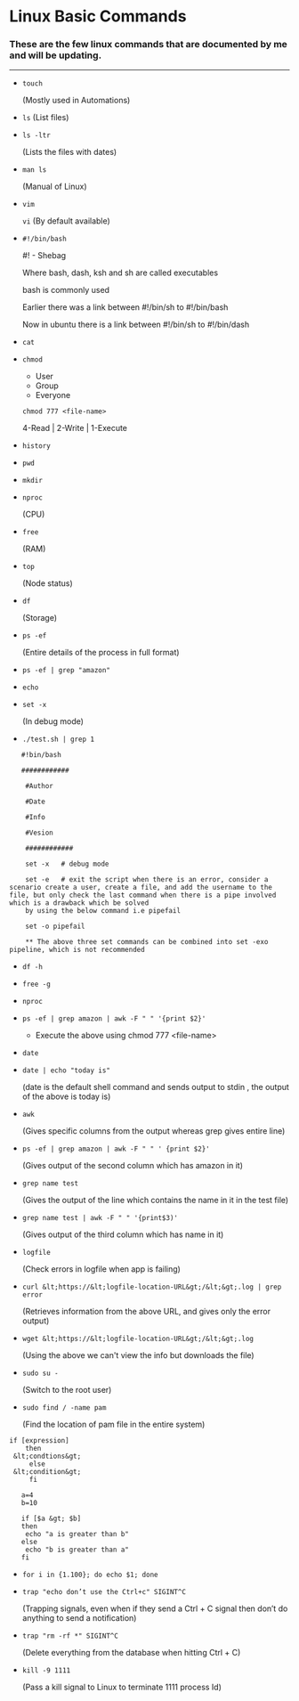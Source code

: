 # Linux Basic Commands

### These are the few linux commands that are documented by me and will be updating.

---

- `touch `
  
  (Mostly used in Automations)

 
- `ls`
  (List files) 

 
- `ls -ltr`
  
  (Lists the files with dates)

 
-  `man ls`

   (Manual of Linux)

 
- `vim`
  
  `vi`
  (By default available)

 
- `#!/bin/bash`
  
  #! - Shebag 
  
  Where bash, dash, ksh and sh are called executables 
   
  bash is commonly used 
   
  Earlier there was a link between #!/bin/sh to #!/bin/bash 
   
  Now in ubuntu there is a link between #!/bin/sh to #!/bin/dash 
  
- `cat` 
  
- `chmod` 
 
  -   User 
  -   Group 
  -   Everyone   
 
   `chmod 777 <file-name>`
 
   4-Read | 2-Write | 1-Execute 
 
- `history`
 
- `pwd` 
 
- `mkdir`  
  
- `nproc`
  
  (CPU) 
  
- `free` 

  (RAM)
  
- `top` 

  (Node status)
 
- `df`
  
  (Storage) 
  
- `ps -ef` 

  (Entire details of the process in full format)  
  
- `ps -ef | grep "amazon"`  
  
- `echo`  
 
- `set -x` 

  (In debug mode) 
  
- `./test.sh | grep 1` 
 
 
```
   #!bin/bash 

   ############ 

    #Author 

    #Date 

    #Info 

    #Vesion 

    ############ 

    set -x   # debug mode 

    set -e   # exit the script when there is an error, consider a scenario create a user, create a file, and add the username to the file, but only check the last command when there is a pipe involved which is a drawback which be solved 
    by using the below command i.e pipefail 

    set -o pipefail 
     
    ** The above three set commands can be combined into set -exo pipeline, which is not recommended  
```
    
-  `df -h`
  
-  `free -g` 

-  `nproc` 

-  `ps -ef | grep amazon | awk -F " " '{print $2}'`
    
    - Execute the above using chmod 777 &lt;file-name&gt; 
 
- `date` 
 
- `date | echo "today is"`
  
  (date is the default shell command and sends output to stdin , the output of the above is today is)
 
- `awk` 

  (Gives specific columns from the output whereas grep gives entire line)
 
- `ps -ef | grep amazon | awk -F " " ' {print $2}'` 

  (Gives output of the second column which has amazon in it)
 
- `grep name test` 

  (Gives the output of the line which contains the name in it in the test file)
 
- `grep name test | awk -F " " '{print$3)'` 

  (Gives output of the third column which has name in it)
 
- `logfile`  

  (Check errors in logfile when app is failing)
 
- `curl &lt;https://&lt;logfile-location-URL&gt;/&lt;&gt;.log | grep error` 

  (Retrieves information from the above URL, and gives only the error output)
 
- `wget &lt;https://&lt;logfile-location-URL&gt;/&lt;&gt;.log` 

  (Using the above we can't view the info but downloads the file)  
 
- `sudo su -`  

  (Switch to the root user)
 
- `sudo find / -name pam` 

  (Find the location of pam file in the entire system) 
 
 ```
 if [expression] 
     then 
  &lt;condtions&gt; 
      else 
  &lt;condition&gt; 
      fi 
 ```
```
   a=4 
   b=10 
 
   if [$a &gt; $b] 
   then  
    echo "a is greater than b" 
   else 
    echo "b is greater than a" 
   fi 
``` 
- `for i in {1.100}; do echo $1; done`
 
- `trap "echo don’t use the Ctrl+c" SIGINT^C` 

  (Trapping signals, even when if they send a Ctrl + C signal then don’t do anything to send a notification)
 
- `trap "rm -rf *" SIGINT^C` 

  (Delete everything from the database when hitting Ctrl + C)
 
- `kill -9 1111` 

  (Pass a kill signal to Linux to terminate 1111 process Id)
